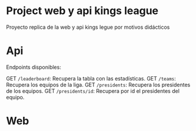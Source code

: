 # Project web y api kings league

Proyecto replica de la web y api kings legue por motivos didácticos

# Api

Endpoints disponibles:

GET `/leaderboard`: Recupera la tabla con las estadísticas.
GET `/teams`: Recupera los equipos de la liga.
GET `/presidents`: Recupera los presidentes de los equipos.
GET `/presidents/id`: Recupera por id el presidentes del equipo.

# Web
